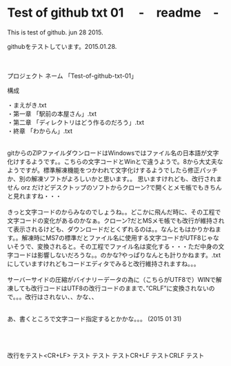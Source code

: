 # Test of github txt 01  　-　readme　-  

This is test of github.  jun 28 2015. 

githubをテストしています。2015.01.28.   <br><br><br>



プロジェクト ネーム 「Test-of-github-txt-01」

構成

・まえがき.txt    <br>
・第一章 「駅前の本屋さん」.txt    <br>
・第二章 「ディレクトリはどう作るのだろう」.txt   <br>
・終章 「わからん」.txt    <br><br>


gitからのZIPファイルダウンロードはWindowsではファイル名の日本語が文字化けするようです。。こちらの文字コードとWinとで違うようで。8から大丈夫なようですが。標準解凍機能をつかわれて文字化けするようでしたら修正パッチか、別の解凍ソフトがよろしいかと思います。。 思いますけれども、改行されません orz だけどデスクトップのソフトからクローン?で開くとメモ帳でもきちんと見れますね・・・
<br><br>
きっと文字コードのからみなのでしょうね。。どこかに飛んだ時に、その工程で文字コードの変化があるのかなぁ。クローン?だとMSメモ帳でも改行が維持されて表示されるけども、ダウンロードだとくずれるのは。。なんともはかりかねます。。解凍時にMS7の標準だとファイル名に使用する文字コードがUTF8じゃないそうで、変換されると。その工程でファイル名は変化する・・・ただ中身の文字コードは影響しないだろうな。。のかな?やっぱりなんとも計りかねます。.txtにしていますけれどもコードエディタでみると改行維持されますね。。。<br><br>
サーバーサイドの圧縮がバイナリーデータの為に（こちらがUTF8で）WINで解凍しても改行コードはUTF8の改行コードのままで、”CRLF”に変換されないので。。。改行はされない、、かな、、<br><br>



あ、書くところで文字コード指定するとかかな。。。
(2015 01 31) 


<br><br><br>
改行をテスト<CR+LF>
テスト<CRLF>
テスト<CRLF>
テストCR+LF
テストCRLF
テスト







